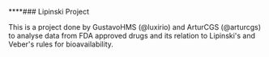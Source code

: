 ****### Lipinski Project

This is a project done by GustavoHMS (@luxirio) and ArturCGS (@arturcgs) to analyse data from FDA approved drugs and its relation to Lipinski's and Veber's rules for bioavailability.
